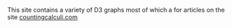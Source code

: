 This site contains a variety of D3 graphs most of which a for articles on the site [countingcalculi.com](http://www.countingcalculi.com/)
